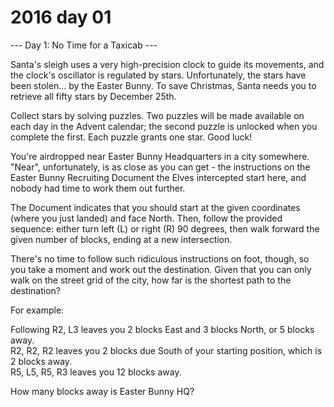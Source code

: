 # 2016 day 01

--- Day 1: No Time for a Taxicab ---

Santa's sleigh uses a very high-precision clock to guide its movements, and the clock's oscillator is regulated by stars. Unfortunately, the stars have been stolen... by the Easter Bunny.  To save Christmas, Santa needs you to retrieve all fifty stars by December 25th.



Collect stars by solving puzzles.  Two puzzles will be made available on each day in the Advent calendar; the second puzzle is unlocked when you complete the first.  Each puzzle grants one star. Good luck!



You're airdropped near Easter Bunny Headquarters in a city somewhere.  "Near", unfortunately, is as close as you can get - the instructions on the Easter Bunny Recruiting Document the Elves intercepted start here, and nobody had time to work them out further.



The Document indicates that you should start at the given coordinates (where you just landed) and face North.  Then, follow the provided sequence: either turn left (L) or right (R) 90 degrees, then walk forward the given number of blocks, ending at a new intersection.



There's no time to follow such ridiculous instructions on foot, though, so you take a moment and work out the destination.  Given that you can only walk on the street grid of the city, how far is the shortest path to the destination?



For example:



Following R2, L3 leaves you 2 blocks East and 3 blocks North, or 5 blocks away.\
R2, R2, R2 leaves you 2 blocks due South of your starting position, which is 2 blocks away.\
R5, L5, R5, R3 leaves you 12 blocks away.



How many blocks away is Easter Bunny HQ?



